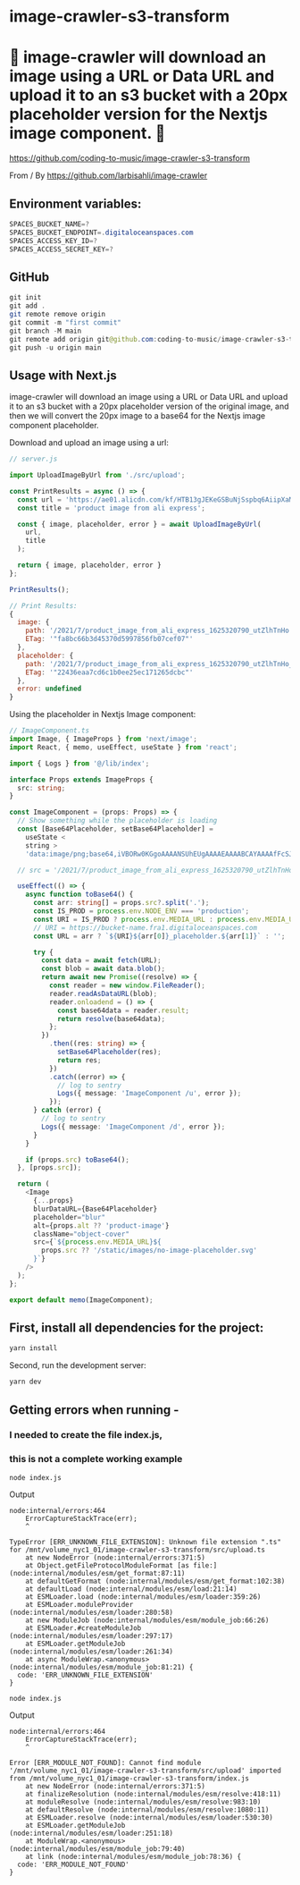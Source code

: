# image-crawler-s3-transform

# 🚀 image-crawler will download an image using a URL or Data URL and upload it to an s3 bucket with a 20px placeholder version for the Nextjs image component. 🚀

https://github.com/coding-to-music/image-crawler-s3-transform

From / By https://github.com/larbisahli/image-crawler

## Environment variables:

```java
SPACES_BUCKET_NAME=?
SPACES_BUCKET_ENDPOINT=.digitaloceanspaces.com
SPACES_ACCESS_KEY_ID=?
SPACES_ACCESS_SECRET_KEY=?
```

## GitHub

```java
git init
git add .
git remote remove origin
git commit -m "first commit"
git branch -M main
git remote add origin git@github.com:coding-to-music/image-crawler-s3-transform.git
git push -u origin main
```

## Usage with Next.js

image-crawler will download an image using a URL or Data URL and upload it to an
s3 bucket with a 20px placeholder version of the original image, and then we
will convert the 20px image to a base64 for the Nextjs image component
placeholder.

Download and upload an image using a url:

```javascript
// server.js

import UploadImageByUrl from './src/upload';

const PrintResults = async () => {
  const url = 'https://ae01.alicdn.com/kf/HTB13gJEKeGSBuNjSspbq6AiipXaM.jpg';
  const title = 'product image from ali express';

  const { image, placeholder, error } = await UploadImageByUrl(
    url,
    title
  );

  return { image, placeholder, error }
};

PrintResults();

// Print Results:
{
  image: {
    path: '/2021/7/product_image_from_ali_express_1625320790_utZlhTnHo.jpg',
    ETag: '"fa8bc66b3d45370d5997856fb07cef07"'
  },
  placeholder: {
    path: '/2021/7/product_image_from_ali_express_1625320790_utZlhTnHo_placeholder.jpg',
    ETag: '"22436eaa7cd6c1b0ee25ec171265dcbc"'
  },
  error: undefined
}

```

Using the placeholder in Nextjs Image component:

```typescript
// ImageComponent.ts
import Image, { ImageProps } from 'next/image';
import React, { memo, useEffect, useState } from 'react';

import { Logs } from '@/lib/index';

interface Props extends ImageProps {
  src: string;
}

const ImageComponent = (props: Props) => {
  // Show something while the placeholder is loading
  const [Base64Placeholder, setBase64Placeholder] =
    useState <
    string >
    'data:image/png;base64,iVBORw0KGgoAAAANSUhEUgAAAAEAAAABCAYAAAAfFcSJAAAADUlEQVR42mP8+utrPQAJNQNlcqdyCgAAAABJRU5ErkJggg==';

  // src = '/2021/7/product_image_from_ali_express_1625320790_utZlhTnHo.jpg'

  useEffect(() => {
    async function toBase64() {
      const arr: string[] = props.src?.split('.');
      const IS_PROD = process.env.NODE_ENV === 'production';
      const URI = IS_PROD ? process.env.MEDIA_URL : process.env.MEDIA_URL_DEV;
      // URI = https://bucket-name.fra1.digitaloceanspaces.com
      const URL = arr ? `${URI}${arr[0]}_placeholder.${arr[1]}` : '';

      try {
        const data = await fetch(URL);
        const blob = await data.blob();
        return await new Promise((resolve) => {
          const reader = new window.FileReader();
          reader.readAsDataURL(blob);
          reader.onloadend = () => {
            const base64data = reader.result;
            return resolve(base64data);
          };
        })
          .then((res: string) => {
            setBase64Placeholder(res);
            return res;
          })
          .catch((error) => {
            // log to sentry
            Logs({ message: 'ImageComponent /u', error });
          });
      } catch (error) {
        // log to sentry
        Logs({ message: 'ImageComponent /d', error });
      }
    }

    if (props.src) toBase64();
  }, [props.src]);

  return (
    <Image
      {...props}
      blurDataURL={Base64Placeholder}
      placeholder="blur"
      alt={props.alt ?? 'product-image'}
      className="object-cover"
      src={`${process.env.MEDIA_URL}${
        props.src ?? '/static/images/no-image-placeholder.svg'
      }`}
    />
  );
};

export default memo(ImageComponent);
```

## First, install all dependencies for the project:

```bash
yarn install
```

Second, run the development server:

```bash
yarn dev
```

## Getting errors when running -

### I needed to create the file index.js,

### this is not a complete working example

```
node index.js
```

Output

```
node:internal/errors:464
    ErrorCaptureStackTrace(err);
    ^

TypeError [ERR_UNKNOWN_FILE_EXTENSION]: Unknown file extension ".ts" for /mnt/volume_nyc1_01/image-crawler-s3-transform/src/upload.ts
    at new NodeError (node:internal/errors:371:5)
    at Object.getFileProtocolModuleFormat [as file:] (node:internal/modules/esm/get_format:87:11)
    at defaultGetFormat (node:internal/modules/esm/get_format:102:38)
    at defaultLoad (node:internal/modules/esm/load:21:14)
    at ESMLoader.load (node:internal/modules/esm/loader:359:26)
    at ESMLoader.moduleProvider (node:internal/modules/esm/loader:280:58)
    at new ModuleJob (node:internal/modules/esm/module_job:66:26)
    at ESMLoader.#createModuleJob (node:internal/modules/esm/loader:297:17)
    at ESMLoader.getModuleJob (node:internal/modules/esm/loader:261:34)
    at async ModuleWrap.<anonymous> (node:internal/modules/esm/module_job:81:21) {
  code: 'ERR_UNKNOWN_FILE_EXTENSION'
}
```

```
node index.js
```

Output

```
node:internal/errors:464
    ErrorCaptureStackTrace(err);
    ^

Error [ERR_MODULE_NOT_FOUND]: Cannot find module '/mnt/volume_nyc1_01/image-crawler-s3-transform/src/upload' imported from /mnt/volume_nyc1_01/image-crawler-s3-transform/index.js
    at new NodeError (node:internal/errors:371:5)
    at finalizeResolution (node:internal/modules/esm/resolve:418:11)
    at moduleResolve (node:internal/modules/esm/resolve:983:10)
    at defaultResolve (node:internal/modules/esm/resolve:1080:11)
    at ESMLoader.resolve (node:internal/modules/esm/loader:530:30)
    at ESMLoader.getModuleJob (node:internal/modules/esm/loader:251:18)
    at ModuleWrap.<anonymous> (node:internal/modules/esm/module_job:79:40)
    at link (node:internal/modules/esm/module_job:78:36) {
  code: 'ERR_MODULE_NOT_FOUND'
}
```
